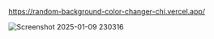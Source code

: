  https://random-background-color-changer-chi.vercel.app/

![Screenshot 2025-01-09 230316](https://github.com/user-attachments/assets/eb530851-2df2-4bd1-a2f3-6db102d25ea0)
